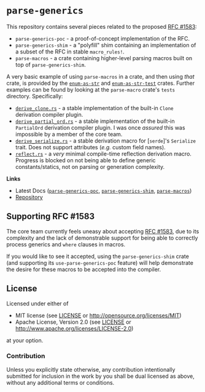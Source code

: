 
# `parse-generics`

This repository contains several pieces related to the proposed [RFC #1583]:

- `parse-generics-poc` - a proof-of-concept implementation of the RFC.
- `parse-generics-shim` - a "polyfill" shim containing an implementation of a subset of the RFC in stable `macro_rules!`.
- `parse-macros` - a crate containing higher-level parsing macros built on top of `parse-generics-shim`.

A very basic example of using `parse-macros` in a crate, and then using *that* crate, is provided by the [`enum-as-str`](enum-as-str/) and [`enum-as-str-test`](enum-as-str-test/) crates.  Further examples can be found by looking at the `parse-macro` crate's `tests` directory.  Specifically:

- [`derive_clone.rs`](parse-macros/tests/derive_clone.rs) - a stable implementation of the built-in `Clone` derivation compiler plugin.
- [`derive_partial_ord.rs`](parse-macros/tests/derive_partial_ord.rs) - a stable implementation of the built-in `PartialOrd` derivation compiler plugin.  I was once *assured* this was impossible by a member of the core team.
- [`derive_serialize.rs`](parse-macros/tests/derive_serialize.rs) - a stable derivation macro for [`serde`]'s `Serialize` trait.  Does not support attributes (*e.g.* custom field names).
- [`reflect.rs`](parse-macros/tests/reflect.rs) - a *very* minimal compile-time reflection derivation macro.  Progress is blocked on not being able to define generic constants/statics, not on parsing or generation complexity.

**Links**

* Latest Docs ([`parse-generics-poc`](https://danielkeep.github.io/rust-parse-generics/doc/parse_generics_poc/index.html), [`parse-generics-shim`](https://danielkeep.github.io/rust-parse-generics/doc/parse_generics_shim/index.html), [`parse-macros`](https://danielkeep.github.io/rust-parse-generics/doc/parse_macros/index.html))
* [Repository](https://github.com/DanielKeep/rust-parse-generics)

## Supporting RFC #1583

The core team currently feels uneasy about accepting [RFC #1583], due to its complexity and the lack of demonstrable support for being able to correctly process generics and `where` clauses in macros.

If you would like to see it accepted, using the `parse-generics-shim` crate (and supporting its `use-parse-generics-poc` feature) will help demonstrate the desire for these macros to be accepted into the compiler.

[RFC #1583]: https://github.com/rust-lang/rfcs/pull/1583

## License

Licensed under either of

* MIT license (see [LICENSE](LICENSE) or <http://opensource.org/licenses/MIT>)
* Apache License, Version 2.0 (see [LICENSE](LICENSE) or <http://www.apache.org/licenses/LICENSE-2.0>)

at your option.

### Contribution

Unless you explicitly state otherwise, any contribution intentionally submitted for inclusion in the work by you shall be dual licensed as above, without any additional terms or conditions.
